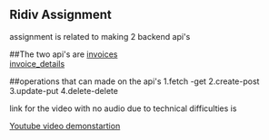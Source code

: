 ## Ridiv Assignment 
assignment is related to making 2 backend api's

##The two api's are 
[invoices](http://127.0.0.1:8000/api/invoices/?format=api)<br/>
[invoice_details](http://127.0.0.1:8000/api/invoice_details/?format=api)

##operations that can made on the api's
1.fetch -get 
2.create-post
3.update-put
4.delete-delete 

link for the video with no audio due to technical difficulties is 

[Youtube video demonstartion](https://youtu.be/52wf81fXMyk)
